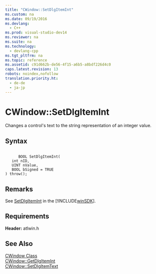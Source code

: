 ```yaml
---
title: "CWindow::SetDlgItemInt"
ms.custom: na
ms.date: 09/19/2016
ms.devlang: 
  - C++
ms.prod: visual-studio-dev14
ms.reviewer: na
ms.suite: na
ms.technology: 
  - devlang-cpp
ms.tgt_pltfrm: na
ms.topic: reference
ms.assetid: c91d662b-de56-4f15-a6b5-a8bdf226d4c0
caps.latest.revision: 13
robots: noindex,nofollow
translation.priority.ht: 
  - de-de
  - ja-jp
---
```

# CWindow::SetDlgItemInt
Changes a control's text to the string representation of an integer value.  
  
## Syntax  
  
```  
  
      BOOL SetDlgItemInt(  
   int nID,  
   UINT nValue,  
   BOOL bSigned = TRUE   
) throw();  
```  
  
## Remarks  
 See [SetDlgItemInt](http://msdn.microsoft.com/library/windows/desktop/ms645518) in the [!INCLUDE[winSDK](../vs140/includes/winSDK_md.md)].  
  
## Requirements  
 **Header:** atlwin.h  
  
## See Also  
 [CWindow Class](../vs140/CWindow-Class.md)   
 [CWindow::GetDlgItemInt](../vs140/CWindow--GetDlgItemInt.md)   
 [CWindow::SetDlgItemText](../vs140/CWindow--SetDlgItemText.md)